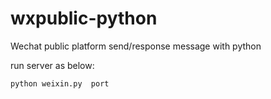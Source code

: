 wxpublic-python
===============

Wechat public platform send/response message with python

<p>run server as below:</p>
<pre><code>python weixin.py  port</pre></code>
